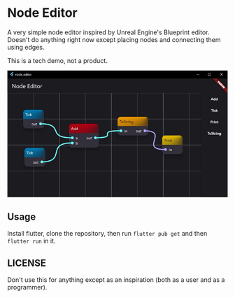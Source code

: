 # Node Editor

A very simple node editor inspired by Unreal Engine's Blueprint editor. Doesn't do anything right now except placing nodes and connecting them using edges.

This is a tech demo, not a product.

![Screenshot](images/screenshot.jpg)

## Usage

Install flutter, clone the repository, then run `flutter pub get` and then `flutter run` in it.

## LICENSE

Don't use this for anything except as an inspiration (both as a user and as a programmer).
